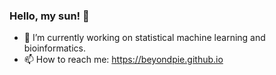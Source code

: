 ### Hello, my sun! 👋

<!--
**beyondpie/beyondpie** is a ✨ _special_ ✨ repository because its `README.md` (this file) appears on your GitHub profile.
-->
<!--
<img align="right" src="https://github-readme-stats.vercel.app/api?username=beyondpie&show_icons=true&icon_color=CE1D2D&text_color=718096&bg_color=ffffff&hide_title=true" />
-->

- 🔭 I’m currently working on statistical machine learning and bioinformatics.
- 📫 How to reach me: https://beyondpie.github.io
